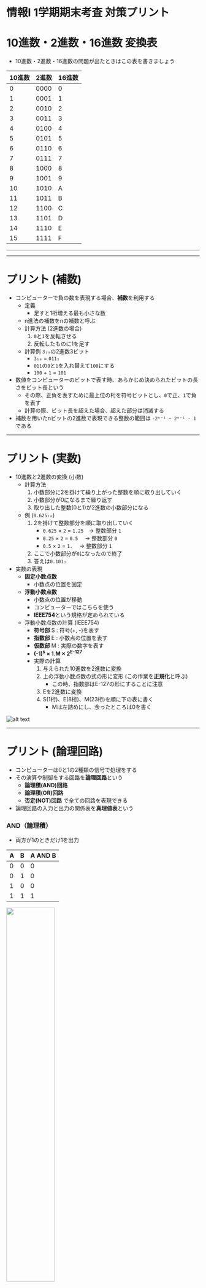 # 情報I 1学期期末考査 対策プリント

# 10進数・2進数・16進数 変換表
- 10進数・2進数・16進数の問題が出たときはこの表を書きましょう

| 10進数 | 2進数 | 16進数 |
|----|------|---|
| 0  | 0000 | 0 |
| 1  | 0001 | 1 |
| 2  | 0010 | 2 |
| 3  | 0011 | 3 |
| 4  | 0100 | 4 |
| 5  | 0101 | 5 |
| 6  | 0110 | 6 |
| 7  | 0111 | 7 |
| 8  | 1000 | 8 |
| 9  | 1001 | 9 |
| 10 | 1010 | A |
| 11 | 1011 | B |
| 12 | 1100 | C |
| 13 | 1101 | D |
| 14 | 1110 | E |
| 15 | 1111 | F |

---
---

# プリント (補数)
- コンピューターで負の数を表現する場合、**補数**を利用する
    - 定義
        - 足すと1桁増える最も小さな数
    - n進法の補数をnの補数と呼ぶ    
    - 計算方法 (2進数の場合)
        1. `0`と`1`を反転させる
        2. 反転したものに1を足す
    - 計算例 `3₁₀`の2進数3ビット
        - `3₁₀` = `011₂`
        - `011`の`0`と`1`を入れ替えて`100`にする
        - `100` + `1` = `101`
- 数値をコンピューターのビットで表す時、あらかじめ決められたビットの長さをビット長という
    - その際、正負を表すために最上位の桁を符号ビットとし、`0`で正、`1`で負を表す
    - 計算の際、ビット長を超えた場合、超えた部分は消滅する
- 補数を用いたnビットの2進数で表現できる整数の範囲は `-2ⁿ⁻¹ ~ 2ⁿ⁻¹ - 1`である

---
# プリント (実数)
- 10進数と2進数の変換 (小数)
    - 計算方法
        1. 小数部分に2を掛けて繰り上がった整数を順に取り出していく
        2. 小数部分が0になるまで繰り返す
        3. 取り出した整数(0と1)が2進数の小数部分になる
    - 例 (`0.625₁₀`)
        1. 2を掛けて整数部分を順に取り出していく
            - `0.625` × `2` = `1.25`　→ 整数部分 `1`
            - `0.25` × `2` = `0.5`　 → 整数部分 `0`
            - `0.5` × `2` = `1.`　 → 整数部分 `1`
        2. ここで小数部分が`0`になったので終了
        3. 答えは`0.101₂`
- 実数の表現
    - **固定小数点数**
        - 小数点の位置を固定
    -  **浮動小数点数**
        - 小数点の位置が移動
        - コンピューターではこちらを使う
        - **IEEE754**という規格が定められている
    - 浮動小数点数の計算 (IEEE754)
        - **符号部** S : 符号(+, -)を表す
        - **指数部** E : 小数点の位置を表す
        - **仮数部** M : 実際の数字を表す 
        - **(-1)<sup>s</sup> × 1.M × 2<sup>E-127</sup>**
        - 実際の計算
            1. 与えられた10進数を2進数に変換
            2. 上の浮動小数点数の式の形に変形 (この作業を**正規化**と呼ぶ)
                - この時、指数部はE-127の形にすることに注意
            3. Eを2進数に変換
            4. S(1桁)、E(8桁)、M(23桁)を順に下の表に書く
                - Mは左詰めにし、余ったところは0を書く

![alt text](resource/bit_table.png)

---
# プリント (論理回路)
- コンピューターは0と1の2種類の信号で処理をする
- その演算や制御をする回路を**論理回路**という
    - **論理積(AND)回路**
    - **論理積(OR)回路**
    - **否定(NOT)回路**
    で全ての回路を表現できる
- 論理回路の入力と出力の関係表を**真理値表**という

### AND（論理積）
- 両方が1のときだけ1を出力

| A | B | A AND B |
|---|---|----------|
| 0 | 0 |    0     |
| 0 | 1 |    0     |
| 1 | 0 |    0     |
| 1 | 1 |    1     |

<img src="./resource/AND.png" width="50%">

### OR（論理和）
- 片方でも1なら1を出力

| A | B | A OR B |
|---|---|---------|
| 0 | 0 |   0     |
| 0 | 1 |   1     |
| 1 | 0 |   1     |
| 1 | 1 |   1     |

<img src="./resource/OR.png" width="50%">

### NOT（否定）
- 入力を反転（0→1、1→0）

| A | NOT A |
|---|--------|
| 0 |   1    |
| 1 |   0    |

<img src="./resource/NOT.png" width="50%">

### NAND（否定論理積）
- ANDの否定（両方1以外なら1）

| A | B | A NAND B |
|---|---|-----------|
| 0 | 0 |     1     |
| 0 | 1 |     1     |
| 1 | 0 |     1     |
| 1 | 1 |     0     |

<img src="./resource/NAND.png" width="50%">

### NOR（否定論理和）
- ORの否定（どちらも0のときだけ1）

| A | B | A NOR B |
|---|---|----------|
| 0 | 0 |    1     |
| 0 | 1 |    0     |
| 1 | 0 |    0     |
| 1 | 1 |    0     |

<img src="./resource/NOR.png" width="50%">

### XOR（排他的論理和）
- 異なるときだけ1を出力

| A | B | A XOR B |
|---|---|----------|
| 0 | 0 |    0     |
| 0 | 1 |    1     |
| 1 | 0 |    1     |
| 1 | 1 |    0     |

<img src="./resource/XOR.png" width="50%">

### 半加算器・Half Adder (HA)
- 2進数1桁の加算回路
- 単純にAとBを足すだけ
- Sが結果、Cは繰り上がり

| **入力**   |     | **出力** |      |
|-------|-------|---------|-------|
| **A** | **B** | **C** | **S** |
| 0 | 0 |  0  |   0   |
| 0 | 1 |  0  |   1   |
| 1 | 0 |  0  |   1   |
| 1 | 1 |  1  |   0   |

### 全加算器・Full Adder (FA)
- 多くの桁の加算をするために、桁上げを考慮した回路
- AとBとXを足すだけ
- Sが結果、Cは繰り上がり

| **入力** |      |     | **出力** |          |
|------------|------| ---|------------|----------|
| **A** | **B** | **X** | **C** | **S** |
| 0 | 0  | 0  |  0  |  0   |
| 0 | 1  | 0  |  0  |  1   |
| 1 | 0  | 0  |  0  |  1   |
| 1 | 1  | 0  |  1  |  0   |
| 0 | 0  | 1  |  0  |  1   |
| 0 | 1  | 1  |  1  |  0   |
| 1 | 0  | 1  |  1  |  0   |
| 1 | 1  | 1  |  1  |  1   |


---
# 10. デジタル情報の特徴
## Point
- **アナログ**
    - 連続的・細かな表現、再現性なし
- **デジタル**
    - 離散的・復元・再現可能な表現、細かな表現ができない
- コンピューターのデジタル表現
    - すべての情報を0と1で表現
    - **2進法**
        - 0と1の組み合わせで数を表現
    - **2進数**
        - 2進法で表した数値

## ノート補足
- **アナログ**
    - *ノイズ*が加わると完全除去ができない
- **デジタル**
    - アナログ波形をはっきりした変化に置き換えている
    - ノイズが加わっても完全除去できる
    - 情報の品質を維持しやすい
        - CD(デジタル媒体)はコピーを繰り返してもノイズが入らない
    - 数値化されるため、**修正・編集などの加工が容易**
    - **圧縮**や、セキュリティ向上のための**暗号化**ができる

- 2進法・2進数
    - 0と1で表す
    - コンピューターでは電圧の高低で0と1を表している
    - CDではピット・ランド(高低差)を使い、高さが変わるところを1、変わらないところを0としている

- 情報量とその単位
    - **ビット**
        - 最小単位
        - 2進数の1桁に相当
        - 2通りの情報を表現
    - **バイト**
        - **8ビット = 1バイト**
        - 単位はB(Byteの頭文字)
        - 例えば3Bの時、3バイト -> 24ビットとなるので、2²⁴通りの情報を表現できる
    - 接頭辞
        - 1024B (2¹⁰B) -> 1KB
        - 1024KB (2²⁰B) -> 1MB

---
# 11. 数値と文字の表現
## Point
- **16進数**
    - *0～9に加えてA～Fの16種類*の文字で表す
    - 2進数4桁を16進数1桁で表せる
- **補数**
    - 整数nに整数mを足した時、桁が繰り上がる値の中で最も小さいm
    - 引き算を足し算だけで計算するための表し方
- **浮動小数点数**
    - 小数点の位置を動かし、コンピューター上で実数を効率よく表現するための方法
    - 一般的にIEEE754という標準規格で定められた方法で表現する
- **文字コード**
    - 2進数で文字を表すための規則
    - JIS、UTF-8、EUC-JPなどの種類がある
    - JISコードでは*英数字は1バイト*、*漢字等は2バイト*で1文字を表す
    - 別の種類の文字コードで文字を読み込むと文字化けする

---
# 13. 音の表現
## Point
- **音**
    - **周波数** (単位:Hz)
        - 1秒間に含まれる波の数
    - **周期** (単位:秒)
        - 1個の波が伝わる時間
- **標本化** (**サンプリング**)
        - 音波を決まった間隔(標本化周期;単位:秒)で区切り、音の振れの値を取り出す処理
    - **標本化周波数** (単位:Hz)
        - 標本化周期の逆数
        - 1秒間に標本化する回数
- **量子化**
    - アナログ音声信号をデジタルに変換する処理
    - 波の振幅を決まった段階数で表現
- **量子化ビット数**
    - 量子化の段階数を決める数値
    - 一般にnビットで2ⁿ段階
- **符号化**
    - 量子化した値を2進数で表現する処理
- **PCM方式**
    - パルス符号変調(Pulse Code Modulation)の略
    - 標本化・量子化・符号化の一連の処理のこと

## ノート補足
- 音のデジタル化手順 (PCM方式)
    - **標本化**(**サンプリング**) (*区切る*) -> **量子化**(*数値化*) -> **符号化** (*2進数*)
- 音質の比較 (ノート4⃣のまとめ)
    - 標本化周波数44100Hzで標本化するCDは1秒間に44100回標本化される
    - 標本化周期は標本化周波数の逆数なので、1÷44100=0.000023秒となる
    - 量子化ビット数は16ビットなので、段階の数は2¹⁶段階となる
    - 標本化周波数が大きいほど音質が良い

---
---
# 14. 画像の表現
## Point
- **光の三原色**
    - テレビ・ディスプレイなどで利用されている色の表現方法
    - **赤(Red、R)、緑(Green、G)、青(Blue、B)**の3つ
        - **RGB**とも言う
    - **加法混色**
- **画素**(ピクセル)
    - コンピューターで画像を表現するときの最小単位
    - *R、G、Bの3つをまとめて1つ*とする
- **解像度**
    - 画素の細かさ
- **階調**
    - *光の明るさの段階数*
    - **24ビットフルカラー**
        - R、G、Bそれぞれを8ビット、1画素に24ビットを割り当てる
        - 8ビットなので2⁸=**256**階調である
        - **16777216色**を表現できる
- アナログ画像を一定の間隔で分割し、赤、青、緑の成分ごとに各画素の明るさ(濃淡)を取り出してデジタル化
- **ラスタ形式・ラスタグラフィックス**
    - ラスタ系ソフトウェアでの画像の形式
    - *画素の集まりで表す画像*
    - 拡大するとギザギザ(**ジャギー**)が見える
- **ベクタ形式・ベクタグラフィックス**
    - ベクタ系ソフトウェアでの画像の形式
    - *基準点からの座標・角度・太さなどで表す*画像

## ノート補足
- **色の三原色**
    - *印刷機やプリンター*で使われる
    - **シアン**、**マゼンタ**、**イエロー**のインクを混ぜる
    - 混ぜると黒に近づくが完全な黒にはならないので黒インクも使う
    - **減色混色**
- ファイルサイズの計算
    - 計算方法
        1. 縦 × 横 = 画素数
        2. 8nビット→nバイト
        3. 画素数 × n = ファイルサイズ
    - 保存できる枚数
        1. 記録用メモリの容量 ÷ ファイルサイズ = 保存できる枚数

---
# Excelの使い方
- 四角のマスのことを**セル**と呼ぶ
- 列(上部)のアルファベットと行(左端)の数字を使ってセルの場所(**セル番地**)を表す
    - 例: A1, B5, S30
- `=`を使って計算を始める
- `=セル番地1+セル番地2-セル番地3...`で四則演算
    - `+`が足し算、`-`が引き算、`*`が掛け算、`/`が割り算
- `=関数名(セル番地1:セル番地2)`でセル番地1~2の間の全てのセルの数値を対象として各関数の計算が行われる
    - 関数の種類
        - `SUM`
            - 範囲内の数値を合計
        - `AVERAGE`
            - 範囲内の数値の平均を計算
        - `MAX`/`MIN`
            - 範囲内の数値の最大値/最小値を表示